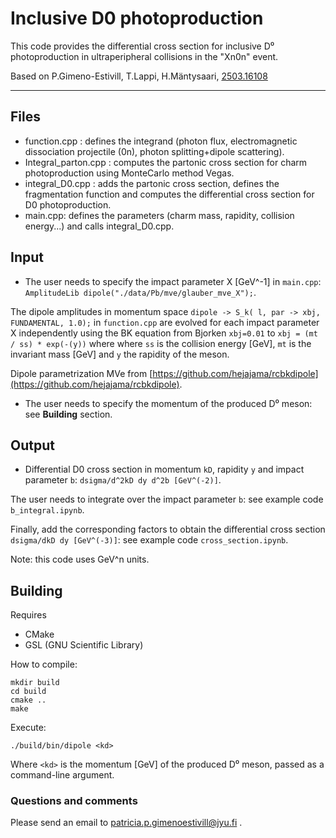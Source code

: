 # Inclusive D0 photoproduction


This code provides the differential cross section for inclusive D⁰ photoproduction in ultraperipheral collisions in the "Xn0n" event.

Based on P.Gimeno-Estivill, T.Lappi, H.Mäntysaari, [2503.16108](https://arxiv.org/abs/2503.16108) 


***
## Files

- function.cpp : defines the integrand (photon flux, electromagnetic dissociation projectile (0n), photon splitting+dipole scattering).
- Integral_parton.cpp : computes the partonic cross section for charm photoproduction using MonteCarlo method Vegas.
- integral_D0.cpp : adds the partonic cross section, defines the fragmentation function and computes the differential cross section for D0 photoproduction.
- main.cpp: defines the parameters (charm mass, rapidity, collision energy...) and calls integral_D0.cpp.

## Input
- The user needs to specify the impact parameter X [GeV^-1] in `main.cpp`: `AmplitudeLib dipole("./data/Pb/mve/glauber_mve_X");`. 

The dipole amplitudes in momentum space `dipole -> S_k( l, par -> xbj, FUNDAMENTAL, 1.0);` in `function.cpp` are evolved for each impact parameter X independently using the BK equation from Bjorken  `xbj=0.01` to `xbj = (mt / ss) * exp(-(y))` where 
where `ss` is the collision energy [GeV], `mt` is the invariant mass [GeV] and `y` the rapidity of the meson.

Dipole parametrization MVe from [https://github.com/hejajama/rcbkdipole](https://github.com/hejajama/rcbkdipole).

- The user needs to specify the momentum of the produced D⁰ meson: see **Building** section.

## Output
- Differential D0 cross section in momentum `kD`, rapidity `y` and impact parameter `b`: ```dsigma/d^2kD dy d^2b [GeV^(-2)]```.

The user needs to integrate over the impact parameter `b`: see example code `b_integral.ipynb`.

Finally, add the corresponding factors to obtain the differential cross section ```dsigma/dkD dy [GeV^(-3)]```: see example code `cross_section.ipynb`.

Note: this code uses GeV^n units.

## Building
Requires
- CMake
- GSL (GNU Scientific Library)

How to compile:
```
mkdir build
cd build
cmake ..
make
```
Execute:

`./build/bin/dipole <kd>`

Where `<kd>` is the momentum [GeV] of the produced D⁰ meson, passed as a command-line argument.


### Questions and comments
Please send an email to patricia.p.gimenoestivill@jyu.fi .
